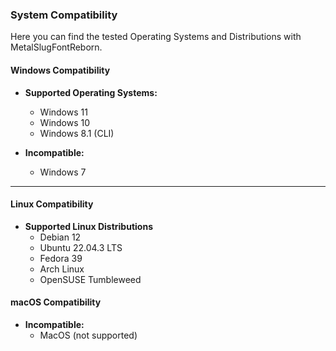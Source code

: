 ### System Compatibility

Here you can find the tested Operating Systems and Distributions with MetalSlugFontReborn.

#### Windows Compatibility
- **Supported Operating Systems:**
  - Windows 11
  - Windows 10
  - Windows 8.1 (CLI)

- **Incompatible:**
  - Windows 7

---

#### Linux Compatibility
- **Supported Linux Distributions**
  - Debian 12
  - Ubuntu 22.04.3 LTS
  - Fedora 39
  - Arch Linux
  - OpenSUSE Tumbleweed

#### macOS Compatibility
- **Incompatible:**
  - MacOS (not supported)
